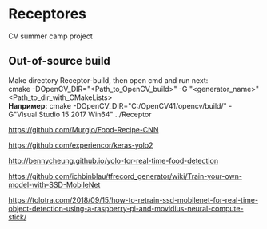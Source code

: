 # Receptores
CV summer camp project

## Out-of-source build
Make directory  Receptor-build, then open  cmd and run next:  
  cmake -DOpenCV_DIR="<Path_to_OpenCV_build>" -G "<generator_name>" <Path_to_dir_with_CMakeLists>  
  **Например:** 
  cmake -DOpenCV_DIR="C:/OpenCV41/opencv/build/" -G"Visual Studio 15 2017 Win64" ../Receptor

https://github.com/Murgio/Food-Recipe-CNN

https://github.com/experiencor/keras-yolo2

http://bennycheung.github.io/yolo-for-real-time-food-detection

https://github.com/ichbinblau/tfrecord_generator/wiki/Train-your-own-model-with-SSD-MobileNet

https://tolotra.com/2018/09/15/how-to-retrain-ssd-mobilenet-for-real-time-object-detection-using-a-raspberry-pi-and-movidius-neural-compute-stick/

